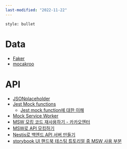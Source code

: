 ```yaml
---
last-modified: "2022-11-22"
---
```

```toc
style: bullet
```

# Data
- [Faker](https://faker.readthedocs.io/)
- [mocakroo](https://www.mockaroo.com/)

# API
- [JSONplaceholder](https://jsonplaceholder.typicode.com/)
- [Jest Mock functions](https://jestjs.io/docs/mock-functions)
	- [Jest mock function에 대한 이해](https://minoo.medium.com/%EB%B2%88%EC%97%AD-jest-mocks%EC%97%90-%EB%8C%80%ED%95%9C-%EC%9D%B4%ED%95%B4-34f75b0f7dbe)
- [Mock Service Worker](https://mswjs.io/)
- [MSW 모킹 코드 재사용하기 - 카카오엔터](https://fe-developers.kakaoent.com/2022/220317-integrate-msw-storybook-jest/)
- [MSW로 API 모킹하기](https://blog.mathpresso.com/msw%EB%A1%9C-api-%EB%AA%A8%ED%82%B9%ED%95%98%EA%B8%B0-2d8a803c3d5c)
- [Nestjs로 백엔드 API 서버 만들기](https://kyounghwan01.github.io/blog/etc/nest/controller-service/#%E1%84%91%E1%85%B3%E1%84%85%E1%85%A9%E1%84%8C%E1%85%A6%E1%86%A8%E1%84%90%E1%85%B3-%E1%84%80%E1%85%AE%E1%84%8C%E1%85%A9)
- [storybook UI 핸드북 테스팅 튜토리얼 중 MSW 사용 부분](https://storybook.js.org/tutorials/ui-testing-handbook/react/ko/composition-testing/)

